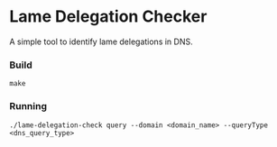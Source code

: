 # Lame Delegation Checker

A simple tool to identify lame delegations in DNS.

### Build

```shell
make
```

### Running

```shell
./lame-delegation-check query --domain <domain_name> --queryType <dns_query_type>
```

